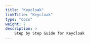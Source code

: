 ```yaml
---
title: "Keycloak"
linkTitle: "Keycloak"
type: "docs"
weight: 7
description: >
    Step by Step Guide for Keycloak
---
```

